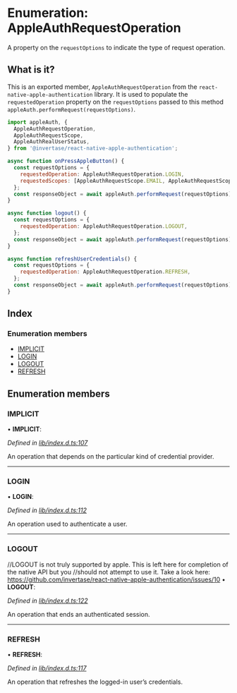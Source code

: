 # Enumeration: AppleAuthRequestOperation

A property on the `requestOptions` to indicate the type of request operation.

## What is it?

This is an exported member, `AppleAuthRequestOperation` from the `react-native-apple-authentication` library. It is used to populate the `requestedOperation` property on the `requestOptions` passed to this method `appleAuth.performRequest(requestOptions)`.

```js
import appleAuth, {
  AppleAuthRequestOperation,
  AppleAuthRequestScope,
  AppleAuthRealUserStatus,
} from '@invertase/react-native-apple-authentication';

async function onPressAppleButton() {
  const requestOptions = {
    requestedOperation: AppleAuthRequestOperation.LOGIN,
    requestedScopes: [AppleAuthRequestScope.EMAIL, AppleAuthRequestScope.FULL_NAME],
  };
  const responseObject = await appleAuth.performRequest(requestOptions);
}

async function logout() {
  const requestOptions = {
    requestedOperation: AppleAuthRequestOperation.LOGOUT,
  };
  const responseObject = await appleAuth.performRequest(requestOptions);
}

async function refreshUserCredentials() {
  const requestOptions = {
    requestedOperation: AppleAuthRequestOperation.REFRESH,
  };
  const responseObject = await appleAuth.performRequest(requestOptions);
}
```

## Index

### Enumeration members

- [IMPLICIT](_lib_index_d_.rnappleauth.appleauthrequestoperation.md#implicit)
- [LOGIN](_lib_index_d_.rnappleauth.appleauthrequestoperation.md#login)
- [LOGOUT](_lib_index_d_.rnappleauth.appleauthrequestoperation.md#logout)
- [REFRESH](_lib_index_d_.rnappleauth.appleauthrequestoperation.md#refresh)

## Enumeration members

### IMPLICIT

• **IMPLICIT**:

_Defined in [lib/index.d.ts:107](https://github.com/invertase/react-native-apple-authentication/blob/2b75721d/lib/index.d.ts#L107)_

An operation that depends on the particular kind of credential provider.

---

### LOGIN

• **LOGIN**:

_Defined in [lib/index.d.ts:112](https://github.com/invertase/react-native-apple-authentication/blob/2b75721d/lib/index.d.ts#L112)_

An operation used to authenticate a user.

---

### LOGOUT
//LOGOUT is not truly supported by apple. This is left here for completion of the native API but you
//should not attempt to use it. Take a look here: https://github.com/invertase/react-native-apple-authentication/issues/10
• **LOGOUT**:

_Defined in [lib/index.d.ts:122](https://github.com/invertase/react-native-apple-authentication/blob/2b75721d/lib/index.d.ts#L122)_

An operation that ends an authenticated session.

---

### REFRESH

• **REFRESH**:

_Defined in [lib/index.d.ts:117](https://github.com/invertase/react-native-apple-authentication/blob/2b75721d/lib/index.d.ts#L117)_

An operation that refreshes the logged-in user’s credentials.
